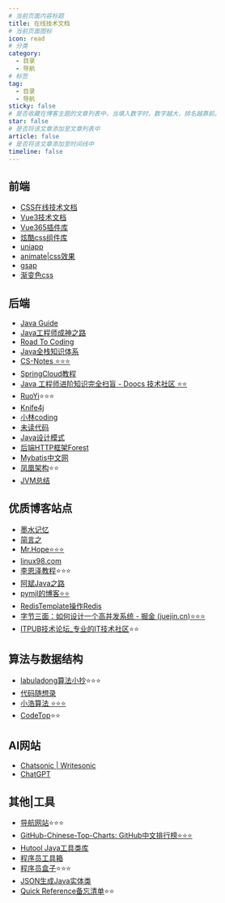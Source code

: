 ```yaml
---
# 当前页面内容标题
title: 在线技术文档
# 当前页面图标
icon: read
# 分类
category:
  - 目录
  - 导航
# 标签
tag:
  - 目录
  - 导航
sticky: false
# 是否收藏在博客主题的文章列表中，当填入数字时，数字越大，排名越靠前。
star: false
# 是否将该文章添加至文章列表中
article: false
# 是否将该文章添加至时间线中
timeline: false
---
```

## 前端

* [CSS在线技术文档](http://c.biancheng.net/css3/what-is-css.html)
* [Vue3技术文档](https://vue3js.cn/)
* [Vue365插件库](https://www.vue365.cn/)
* [炫酷css组件库](https://navnav.co/)
* [uniapp](https://uniapp.dcloud.net.cn/)
* [animate|css效果](https://animate.style/)
* [gsap](https://greensock.com/)
* [渐变色css](https://uigradients.com/)

## 后端

- [Java Guide](https://javaguide.cn/)
- [Java工程师成神之路](https://hollischuang.gitee.io/tobetopjavaer/#/)
- [Road To Coding](https://r2coding.com/#/)
- [Java全栈知识体系](https://pdai.tech/)
- [CS-Notes ⭐⭐⭐](https://www.cyc2018.xyz/)
- [SpringCloud教程](https://www.macrozheng.com/cloud/cloud_catalog.html)
- [Java 工程师进阶知识完全扫盲 - Doocs 技术社区 ⭐⭐](https://doocs.gitee.io/advanced-java/#/)
- [RuoYi](http://doc.ruoyi.vip/)⭐⭐⭐
- [Knife4j](https://doc.xiaominfo.com/)
- [小林coding](https://xiaolincoding.com/)
- [未读代码](https://www.wdbyte.com/)
- [Java设计模式](https://www.yiibai.com/design_pattern)
- [后端HTTP框架Forest](https://forest.dtflyx.com/)
- [Mybatis中文网](https://mybatis.net.cn/)
- [凤凰架构](https://icyfenix.cn/)⭐⭐
- [JVM总结](https://doocs.gitee.io/jvm/)

## 优质博客站点

- [墨水记忆](https://tothefor.com/categories/)
- [简言之](https://jwt1399.top/)
- [Mr.Hope⭐⭐⭐](https://mrhope.site/)
- [linux98.com](https://www.linux98.com/)
- [李恩泽教程](https://lienze.tech/)⭐⭐⭐
- [阿斌Java之路](https://www.yuque.com/yuqueyonghudosgra/plqzv9)
- [pymjl的博客⭐⭐](http://www.pymjl.com/#/README)
- [RedisTemplate操作Redis](https://blog.csdn.net/lydms/article/details/105224210)
- [字节三面：如何设计一个高并发系统 - 掘金 (juejin.cn)⭐⭐⭐](https://juejin.cn/post/7185736156573597756)
- [ITPUB技术论坛_专业的IT技术社区](http://www.itpub.net/)⭐⭐

## 算法与数据结构

- [labuladong算法小抄](https://labuladong.github.io/algo/)⭐⭐⭐
- [代码随想录](https://programmercarl.com/)
- [小浩算法 ⭐⭐⭐](https://www.geekxh.com/0.0.%E5%AD%A6%E4%B9%A0%E9%A1%BB%E7%9F%A5/01.html)
- [CodeTop](https://codetop.cc/home)⭐⭐

## AI网站

- [Chatsonic | Writesonic](https://app.writesonic.com/template/28147f94-47c1-4b60-85a6-2eea4ff89370/chatsonic/61a052b6-7350-4fe6-baa1-3cabe42120e8)
- [ChatGPT](https://chat.openai.com/chat)

## 其他|工具

- [导航网站](https://nav.cnxiaobai.com/)⭐⭐⭐
- [GitHub-Chinese-Top-Charts: GitHub中文排行榜⭐⭐⭐](https://github.com/GrowingGit/GitHub-Chinese-Top-Charts?utm_source=gold_browser_extension)
- [Hutool Java工具类库](https://www.hutool.cn/docs/#/)
- [程序员工具箱](http://tool.pfan.cn/daohang)
- [程序员盒子](https://www.coderutil.com/)⭐⭐⭐
- [JSON生成Java实体类](https://www.bejson.com/json2javapojo/new/)
- [Quick Reference备忘清单](https://quickref.cn/)⭐⭐
